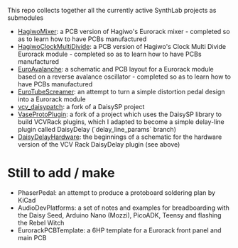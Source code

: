 This repo collects together all the currently active SynthLab projects as submodules

- [HagiwoMixer](/HigawoMixer/): a PCB version of Hagiwo's Eurorack mixer - completed so as to learn how to have PCBs manufactured
- [HagiwoClockMultiDivide](/HagiwoClockMultiDivide/): a PCB version of Hagiwo's Clock Multi Divide Eurorack module - completed so as to learn how to have PCBs manufactured
- [EuroAvalanche](/EuroAvalanche/): a schematic and PCB layout for a Eurorack module based on a reverse avalance oscillator - completed so as to learn how to have PCBs manufactured
- [EuroTubeScreamer](/EuroTubeScreamer/): an attempt to turn a simple distortion pedal design into a Eurorack module
- [vcv_daisypatch](/vcv_daisypatch/): a fork of a DaisySP project
- [VaseProtoPlugin](/VaseProtoPlugin/`): a fork of a project which uses the DaisySP library to build VCVRack plugins, which I adapted to become a simple delay-line plugin called DaisyDelay (`delay_line_params` branch)
- [DaisyDelayHardware](/DaisyDelayHardware/): the beginnings of a schematic for the hardware version of the VCV Rack DaisyDelay plugin (see above)

# Still to add / make
- PhaserPedal: an attempt to produce a protoboard soldering plan by KiCad
- AudioDevPlatforms: a set of notes and examples for breadboarding with the Daisy Seed, Arduino Nano (Mozzi), PicoADK, Teensy and flashing the Rebel Witch
- EurorackPCBTemplate: a 6HP template for a Eurorack front panel and main PCB
